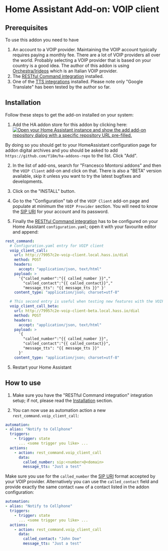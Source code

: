 # Home Assistant Add-on: VOIP client

## Prerequisites

To use this addon you need to have 

1. An account to a VOIP provider. Maintaining the VOIP account typically requires paying a monthly fee. There are a lot of VOIP providers all over the world. Probably selecting a VOIP provider that is based on your country is a good idea. The author of this addon is using [Orchestra/Irideos](https://orchestra.retelit.it/) which is an Italian VOIP provider.
2. The [RESTful Command integration](https://www.home-assistant.io/integrations/rest_command) installed.
3. One of the [TTS integrations](https://www.home-assistant.io/integrations/#text-to-speech) installed. Please note only "Google Translate" has been tested by the author so far.

## Installation

Follow these steps to get the add-on installed on your system:

1. Add the HA addon store for this addon by clicking here: [![Open your Home Assistant instance and show the add add-on repository dialog with a specific repository URL pre-filled.](https://my.home-assistant.io/badges/supervisor_add_addon_repository.svg)](https://my.home-assistant.io/redirect/supervisor_add_addon_repository/?repository_url=https%3A%2F%2Fgithub.com%2Ff18m%2Fha-addons-repo)

By doing so you should get to your HomeAssistant configuration page for addon digital archives and you should be asked to add `https://github.com/f18m/ha-addons-repo` to the list. Click "Add".

2. In the list of add-ons, search for "Francesco Montorsi addons" and then the `VOIP Client` add-on and click on that. There is also a "BETA" version available, skip it unless you want to try the latest bugfixes and developments.

3. Click on the "INSTALL" button.

4. Go to the "Configuration" tab of the `VOIP Client` add-on page and populate at minimum the `VOIP Provider` section. You will need to know the [SIP URI](https://en.wikipedia.org/wiki/SIP_URI_scheme) for your account and its password.

5. Finally the [RESTful Command integration](https://www.home-assistant.io/integrations/rest_command) has to be configured on your Home Assistant `configuration.yaml`; open it with your favourite editor and append:

```yaml
rest_command:
  # Configuration.yaml entry for VOIP client
  voip_client_call:
    url: http://79957c2e-voip-client.local.hass.io/dial
    method: POST
    headers:
      accept: "application/json, text/html"
    payload: >
      '{"called_number":"{{ called_number }}","
        "called_contact":"{{ called_contact}}","
        "message_tts": "{{ message_tts }}" }'
    content_type: "application/json; charset=utf-8"

  # This second entry is useful when testing new features with the VOIP client BETA version
  voip_client_call_beta:
    url: http://79957c2e-voip-client-beta.local.hass.io/dial
    method: POST
    headers:
      accept: "application/json, text/html"
    payload: >
      '{
        "called_number":"{{ called_number }}", 
        "called_contact":"{{ called_contact}}", 
        "message_tts": "{{ message_tts }}"
      }'
    content_type: "application/json; charset=utf-8"
```

5. Restart your Home Assistant


## How to use

1. Make sure you have the "RESTful Command integration" integration setup; if not, please read the [Installation](#installation) section.

2. You can now use as automation action a new `rest_command.voip_client_call`:

```yaml
automation:
- alias: "Notify to Cellphone"
  triggers:
    - trigger: state
      ... <some trigger you like> ...
  actions:
    - action: rest_command.voip_client_call
      data:
        called_number: sip:<number>@<domain>
        message_tts: "Just a test"
```

Make sure you use for the `called_number` the [SIP URI](https://en.wikipedia.org/wiki/SIP_URI_scheme) format
accepted by your VOIP provider.
Alternatively you can use the `called_contact` field and provide exactly the same contact `name` of a contact
listed in the addon configuration:

```yaml
automation:
- alias: "Notify to Cellphone"
  triggers:
    - trigger: state
      ... <some trigger you like> ...
  actions:
    - action: rest_command.voip_client_call
      data:
        called_contact: "John Doe"
        message_tts: "Just a test"
```